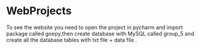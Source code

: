 # WebProjects
To see the website you need to open the project in pycharm and import package called goepy,then create database with MySQL called group_5 and create all the database tables with txt file + data file .
